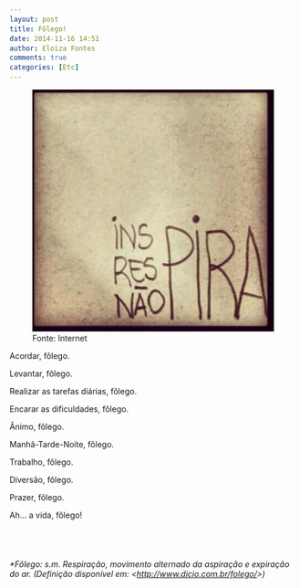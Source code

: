 ```yaml
---
layout: post
title: Fôlego!
date: 2014-11-16 14:51
author: Eloiza Fontes
comments: true
categories: [Etc]
---
```

<!-- wp:image {"align":"left","id":112} -->
<div class="wp-block-image"><figure class="alignleft"><a href="/assets/images/stock/blog.jpg"><img src="/assets/images/stock/blog.jpg?w=300" alt="Fonte: Internet" class="wp-image-112"/></a><figcaption>Fonte: Internet</figcaption></figure></div>
<!-- /wp:image -->

<!-- wp:paragraph {"align":"right"} -->
<p class="has-text-align-right">Acordar, fôlego.</p>
<!-- /wp:paragraph -->

<!-- wp:paragraph {"align":"right"} -->
<p class="has-text-align-right">Levantar, fôlego.</p>
<!-- /wp:paragraph -->

<!-- wp:paragraph {"align":"right"} -->
<p class="has-text-align-right">Realizar as tarefas diárias, fôlego.</p>
<!-- /wp:paragraph -->

<!-- wp:paragraph {"align":"right"} -->
<p class="has-text-align-right">Encarar as dificuldades, fôlego.</p>
<!-- /wp:paragraph -->

<!-- wp:paragraph {"align":"right"} -->
<p class="has-text-align-right">Ânimo, fôlego.</p>
<!-- /wp:paragraph -->

<!-- wp:paragraph {"align":"right"} -->
<p class="has-text-align-right">Manhã-Tarde-Noite, fôlego.</p>
<!-- /wp:paragraph -->

<!-- wp:paragraph {"align":"right"} -->
<p class="has-text-align-right">Trabalho, fôlego.</p>
<!-- /wp:paragraph -->

<!-- wp:paragraph {"align":"right"} -->
<p class="has-text-align-right">Diversão, fôlego.</p>
<!-- /wp:paragraph -->

<!-- wp:paragraph {"align":"right"} -->
<p class="has-text-align-right">Prazer, fôlego.</p>
<!-- /wp:paragraph -->

<!-- wp:paragraph {"align":"right"} -->
<p class="has-text-align-right">Ah... a vida, fôlego!</p>
<!-- /wp:paragraph -->

<!-- wp:heading {"level":6} -->
<h6>&nbsp;</h6>
<!-- /wp:heading -->

<!-- wp:heading {"level":6} -->
<h6><em>*Fôlego: s.m. Respiração, movimento alternado da aspiração e expiração do ar. (Definição disponível em: &lt;<a href="http://www.dicio.com.br/folego/">http://www.dicio.com.br/folego/</a>&gt;)</em></h6>
<!-- /wp:heading -->
